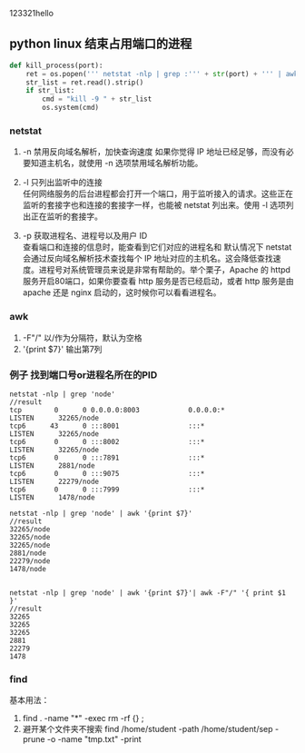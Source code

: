 123321hello
## python linux 结束占用端口的进程
```python
def kill_process(port):
    ret = os.popen(''' netstat -nlp | grep :''' + str(port) + ''' | awk '{print $7}' | awk -F"/" '{ print $1 }' ''')
    str_list = ret.read().strip()
    if str_list:
        cmd = "kill -9 " + str_list
        os.system(cmd)
```
### netstat

1. -n  禁用反向域名解析，加快查询速度  如果你觉得 IP 地址已经足够，而没有必要知道主机名，就使用 -n 选项禁用域名解析功能。  

2. -l 只列出监听中的连接  
任何网络服务的后台进程都会打开一个端口，用于监听接入的请求。这些正在监听的套接字也和连接的套接字一样，也能被 netstat 列出来。使用 -l 选项列出正在监听的套接字。  

3. -p  获取进程名、进程号以及用户 ID  
查看端口和连接的信息时，能查看到它们对应的进程名和
默认情况下 netstat 会通过反向域名解析技术查找每个 IP 地址对应的主机名。这会降低查找速度。进程号对系统管理员来说是非常有帮助的。举个栗子，Apache 的 httpd 服务开启80端口，如果你要查看 http 服务是否已经启动，或者 http 服务是由 apache 还是 nginx 启动的，这时候你可以看看进程名。  


### awk
1.  -F"/" 以/作为分隔符，默认为空格 
2. '{print $7}' 输出第7列


### 例子 找到端口号or进程名所在的PID
```shell
netstat -nlp | grep 'node'
//result
tcp        0      0 0.0.0.0:8003            0.0.0.0:*               LISTEN      32265/node          
tcp6      43      0 :::8001                 :::*                    LISTEN      32265/node          
tcp6       0      0 :::8002                 :::*                    LISTEN      32265/node          
tcp6       0      0 :::7891                 :::*                    LISTEN      2881/node           
tcp6       0      0 :::9075                 :::*                    LISTEN      22279/node          
tcp6       0      0 :::7999                 :::*                    LISTEN      1478/node
  
netstat -nlp | grep 'node' | awk '{print $7}'  
//result  
32265/node
32265/node
32265/node
2881/node
22279/node
1478/node  
  

netstat -nlp | grep 'node' | awk '{print $7}'| awk -F"/" '{ print $1 }'  
//result  
32265
32265
32265
2881
22279
1478

```

### find

基本用法：
1. find . -name "*" -exec rm -rf {} \;
2. 避开某个文件夹不搜索  find /home/student -path /home/student/sep -prune -o -name "tmp.txt" -print
